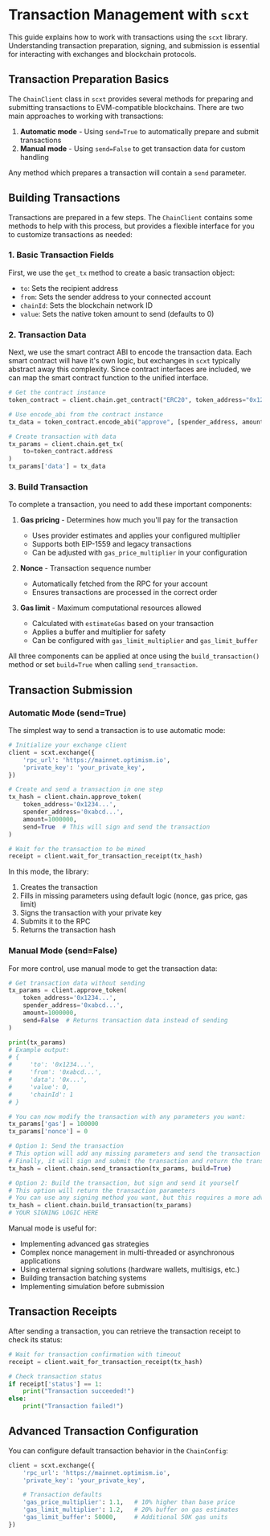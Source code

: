 # Transaction Management with `scxt`

This guide explains how to work with transactions using the `scxt` library. Understanding transaction preparation, signing, and submission is essential for interacting with exchanges and blockchain protocols.

## Transaction Preparation Basics

The `ChainClient` class in `scxt` provides several methods for preparing and submitting transactions to EVM-compatible blockchains. There are two main approaches to working with transactions:

1. **Automatic mode** - Using `send=True` to automatically prepare and submit transactions
2. **Manual mode** - Using `send=False` to get transaction data for custom handling

Any method which prepares a transaction will contain a `send` parameter.

## Building Transactions

Transactions are prepared in a few steps. The `ChainClient` contains some methods to help with this process, but provides a flexible interface for you to customize transactions as needed:

### 1. Basic Transaction Fields

First, we use the `get_tx` method to create a basic transaction object:

- `to`: Sets the recipient address
- `from`: Sets the sender address to your connected account
- `chainId`: Sets the blockchain network ID
- `value`: Sets the native token amount to send (defaults to 0)

### 2. Transaction Data

Next, we use the smart contract ABI to encode the transaction data. Each smart contract will have it's own logic, but exchanges in `scxt` typically abstract away this complexity. Since contract interfaces are included, we can map the smart contract function to the unified interface.

```python
# Get the contract instance
token_contract = client.chain.get_contract("ERC20", token_address="0x1234...")

# Use encode_abi from the contract instance
tx_data = token_contract.encode_abi("approve", [spender_address, amount])

# Create transaction with data
tx_params = client.chain.get_tx(
    to=token_contract.address
)
tx_params['data'] = tx_data
```

### 3. Build Transaction

To complete a transaction, you need to add these important components:

1. **Gas pricing** - Determines how much you'll pay for the transaction

   - Uses provider estimates and applies your configured multiplier
   - Supports both EIP-1559 and legacy transactions
   - Can be adjusted with `gas_price_multiplier` in your configuration

2. **Nonce** - Transaction sequence number

   - Automatically fetched from the RPC for your account
   - Ensures transactions are processed in the correct order

3. **Gas limit** - Maximum computational resources allowed
   - Calculated with `estimateGas` based on your transaction
   - Applies a buffer and multiplier for safety
   - Can be configured with `gas_limit_multiplier` and `gas_limit_buffer`

All three components can be applied at once using the `build_transaction()` method or set `build=True` when calling `send_transaction`.

## Transaction Submission

### Automatic Mode (send=True)

The simplest way to send a transaction is to use automatic mode:

```python
# Initialize your exchange client
client = scxt.exchange({
    'rpc_url': 'https://mainnet.optimism.io',
    'private_key': 'your_private_key',
})

# Create and send a transaction in one step
tx_hash = client.chain.approve_token(
    token_address='0x1234...',
    spender_address='0xabcd...',
    amount=1000000,
    send=True  # This will sign and send the transaction
)

# Wait for the transaction to be mined
receipt = client.wait_for_transaction_receipt(tx_hash)
```

In this mode, the library:

1. Creates the transaction
2. Fills in missing parameters using default logic (nonce, gas price, gas limit)
3. Signs the transaction with your private key
4. Submits it to the RPC
5. Returns the transaction hash

### Manual Mode (send=False)

For more control, use manual mode to get the transaction data:

```python
# Get transaction data without sending
tx_params = client.approve_token(
    token_address='0x1234...',
    spender_address='0xabcd...',
    amount=1000000,
    send=False  # Returns transaction data instead of sending
)

print(tx_params)
# Example output:
# {
#     'to': '0x1234...',
#     'from': '0xabcd...',
#     'data': '0x...',
#     'value': 0,
#     'chainId': 1
# }

# You can now modify the transaction with any parameters you want:
tx_params['gas'] = 100000
tx_params['nonce'] = 0

# Option 1: Send the transaction
# This option will add any missing parameters and send the transaction
# Finally, it will sign and submit the transaction and return the transaction hash
tx_hash = client.chain.send_transaction(tx_params, build=True)

# Option 2: Build the transaction, but sign and send it yourself
# This option will return the transaction parameters
# You can use any signing method you want, but this requires a more advanced setup
tx_hash = client.chain.build_transaction(tx_params)
# YOUR SIGNING LOGIC HERE
```

Manual mode is useful for:

- Implementing advanced gas strategies
- Complex nonce management in multi-threaded or asynchronous applications
- Using external signing solutions (hardware wallets, multisigs, etc.)
- Building transaction batching systems
- Implementing simulation before submission

## Transaction Receipts

After sending a transaction, you can retrieve the transaction receipt to check its status:

```python
# Wait for transaction confirmation with timeout
receipt = client.wait_for_transaction_receipt(tx_hash)

# Check transaction status
if receipt['status'] == 1:
    print("Transaction succeeded!")
else:
    print("Transaction failed!")
```

## Advanced Transaction Configuration

You can configure default transaction behavior in the `ChainConfig`:

```python
client = scxt.exchange({
    'rpc_url': 'https://mainnet.optimism.io',
    'private_key': 'your_private_key',

    # Transaction defaults
    'gas_price_multiplier': 1.1,   # 10% higher than base price
    'gas_limit_multiplier': 1.2,   # 20% buffer on gas estimates
    'gas_limit_buffer': 50000,     # Additional 50K gas units
})
```
